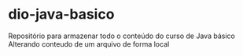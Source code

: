 # dio-java-basico

Repositório para armazenar todo o conteúdo do curso de Java básico
Alterando conteudo de um arquivo de forma local
